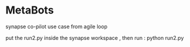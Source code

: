 # MetaBots
synapse co-pilot use case from agile loop 

put the run2.py inside the synapse workspace , then run : python run2.py
